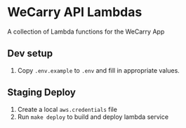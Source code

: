 # WeCarry API Lambdas

A collection of Lambda functions for the WeCarry App

## Dev setup
1. Copy `.env.example` to `.env` and fill in appropriate values.

## Staging Deploy
1. Create a local `aws.credentials` file
1. Run `make deploy` to build and deploy lambda service

